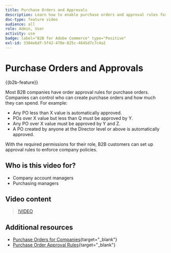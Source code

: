 ```yaml
---
title: Purchase Orders and Approvals
description: Learn how to enable purchase orders and approval rules for your B2B company accounts.
doc-type: feature video
audience: all
role: Admin, User
activity: use
badge: label="B2B for Adobe Commerce" type="Positive"
exl-id: 3384e6df-5f42-470e-825c-4645d7c7c4a2
---
```

# Purchase Orders and Approvals

{{b2b-feature}}

Most B2B companies have order approval rules for purchase orders. Companies can control who can create purchase orders and how much they can spend. For example:

- Any PO less than X value is automatically approved.
- POs over X value but less than Q must be approved by Y.
- Any PO over X value must be approved by Y and Z.
- A PO created by anyone at the Director level or above is automatically approved.

With the required permissions for their role, B2B customers can set up approval rules to enforce company policies.

## Who is this video for?

- Company account managers
- Purchasing managers

## Video content

>[!VIDEO](https://video.tv.adobe.com/v/344450?quality=12&learn=on)

## Additional resources

- [Purchase Orders for Companies](https://experienceleague.adobe.com/docs/commerce-admin/b2b/purchase-orders/purchase-order-flow.html){target="_blank"}
- [Purchase Order Approval Rules](https://experienceleague.adobe.com/docs/commerce-admin/b2b/purchase-orders/account-dashboard-approval-rules.html){target="_blank"}
